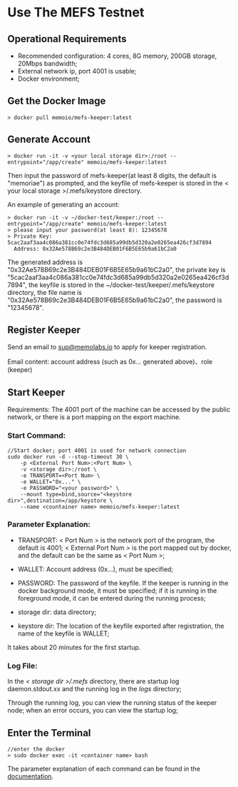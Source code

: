 # Use The MEFS Testnet

## Operational Requirements

* Recommended configuration: 4 cores, 8G memory, 200GB storage, 20Mbps bandwidth;
* External network ip, port 4001 is usable;
* Docker environment;

## Get the Docker Image

```shell
> docker pull memoio/mefs-keeper:latest
```

## Generate Account

```shell
> docker run -it -v <your local storage dir>:/root --entrypoint="/app/create" memoio/mefs-keeper:latest
```

Then input the password of mefs-keeper(at least 8 digits, the default is "memoriae") as prompted, and the keyfile of mefs-keeper is stored in the < your local storage >/.mefs/keystore directory. 

An example of generating an account:

```shell
> docker run -it -v ~/docker-test/keeper:/root --entrypoint="/app/create" memoio/mefs-keeper:latest
> please input your password(at least 8): 12345678
> Private Key: 5cac2aaf3aa4c086a381cc0e74fdc3d685a99db5d320a2e0265ea426cf3d7894
  Address: 0x32Ae578B69c2e3B484DEB01F6B5E65b9a61bC2a0
```

The generated address is "0x32Ae578B69c2e3B484DEB01F6B5E65b9a61bC2a0", the private key is "5cac2aaf3aa4c086a381cc0e74fdc3d685a99db5d320a2e0265ea426cf3d7894", the keyfile is stored in the ~/docker-test/keeper/.mefs/keystore directory, the file name is "0x32Ae578B69c2e3B484DEB01F6B5E65b9a61bC2a0", the password is "12345678".

## Register Keeper

Send an email to sup@memolabs.io to apply for keeper registration.

Email content: account address (such as 0x... generated above)、role (keeper)

## Start Keeper

Requirements: The 4001 port of the machine can be accessed by the public network, or there is a port mapping on the export machine.

### Start Command:

```shell
//Start docker; port 4001 is used for network connection
sudo docker run -d --stop-timeout 30 \
    -p <External Port Num>:<Port Num> \
    -v <storage dir>:/root \
    -e TRANSPORT=<Port Num> \
    -e WALLET="0x..." \
    -e PASSWORD="<your password>" \
    --mount type=bind,source="<keystore dir>",destination=/app/keystore \
    --name <countainer name> memoio/mefs-keeper:latest
```

### Parameter Explanation:

* TRANSPORT: < Port Num > is the network port of the program, the default is 4001; < External Port Num > is the port mapped out by docker, and the default can be the same as < Port Num >;

* WALLET: Account address (0x...), must be specified;
* PASSWORD: The password of the keyfile. If the keeper is running in the docker background mode, it must be specified; if it is running in the foreground mode, it can be entered during the running process;
* storage dir: data directory;
* keystore dir: The location of the keyfile exported after registration, the name of the keyfile is WALLET;

It takes about 20 minutes for the first startup.

### Log File:

In the *< storage dir >/.mefs* directory, there are startup log daemon.stdout.xx and the running log in the *logs* directory;

Through the running log, you can view the running status of the keeper node; when an error occurs, you can view the startup log;

## Enter the Terminal

```shell
//enter the docker
> sudo docker exec -it <container name> bash
```

The parameter explanation of each command can be found in the [documentation](http://132.232.87.203:8088/508dev/dev-github/tree/master/docs/cmd).